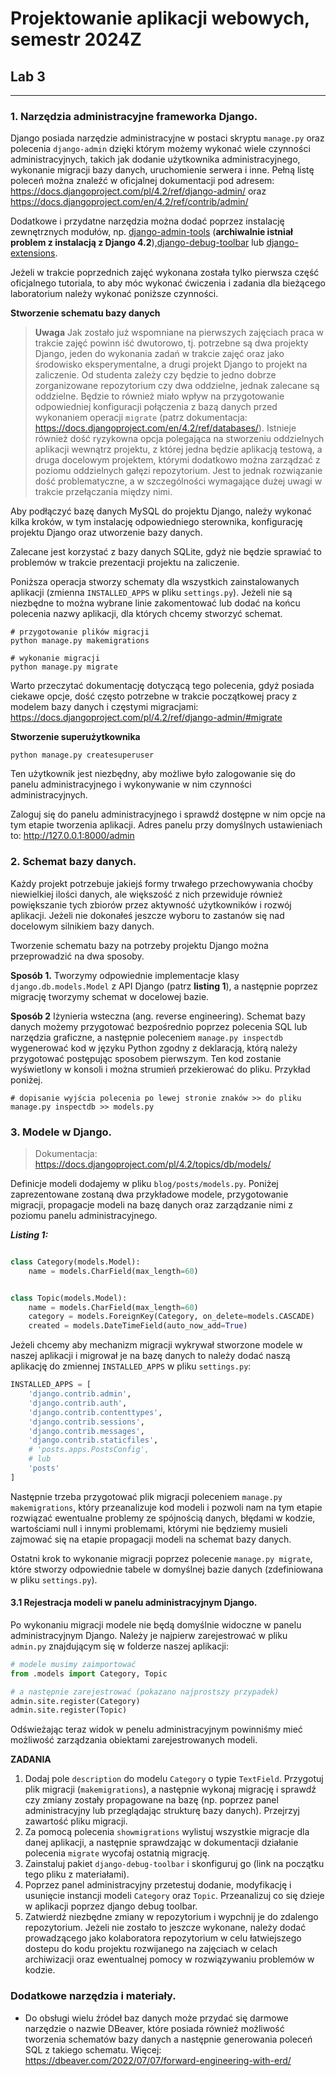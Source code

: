 # Projektowanie aplikacji webowych, semestr 2024Z

## Lab 3
---

### **1. Narzędzia administracyjne frameworka Django.**

Django posiada narzędzie administracyjne w postaci skryptu `manage.py` oraz polecenia `django-admin` dzięki którym możemy wykonać wiele czynności administracyjnych, takich jak dodanie użytkownika administracyjnego, wykonanie migracji bazy danych, uruchomienie serwera i inne. Pełną listę poleceń można znaleźć w oficjalnej dokumentacji pod adresem: https://docs.djangoproject.com/pl/4.2/ref/django-admin/ oraz https://docs.djangoproject.com/en/4.2/ref/contrib/admin/

Dodatkowe i przydatne narzędzia można dodać poprzez instalację zewnętrznych modułów, np. [django-admin-tools](https://github.com/django-admin-tools/django-admin-tools) (**archiwalnie istniał problem z instalacją z Django 4.2**),[django-debug-toolbar](https://django-debug-toolbar.readthedocs.io/en/latest/index.html) lub [django-extensions](https://pypi.org/project/django-extensions/).

Jeżeli w trakcie poprzednich zajęć wykonana została tylko pierwsza część oficjalnego tutoriala, to aby móc wykonać ćwiczenia i zadania dla bieżącego laboratorium należy wykonać poniższe czynności.

**Stworzenie schematu bazy danych**

>**Uwaga** Jak zostało już wspomniane na pierwszych zajęciach praca w trakcie zajęć powinn iść dwutorowo, tj. potrzebne są dwa projekty Django, jeden do wykonania zadań w trakcie zajęć oraz jako środowisko eksperymentalne, a drugi projekt Django to projekt na zaliczenie. Od studenta zależy czy będzie to jedno dobrze zorganizowane repozytorium czy dwa oddzielne, jednak zalecane są oddzielne. Będzie to również miało wpływ na przygotowanie odpowiedniej konfiguracji połączenia z bazą danych przed wykonaniem operacji `migrate` (patrz dokumentacja: https://docs.djangoproject.com/en/4.2/ref/databases/).
Istnieje również dość ryzykowna opcja polegająca na stworzeniu oddzielnych aplikacji wewnątrz projektu, z której jedna będzie aplikacją testową, a druga docelowym projektem, którymi dodatkowo można zarządzać z poziomu oddzielnych gałęzi repozytorium. Jest to jednak rozwiązanie dość problematyczne, a w szczególności wymagające dużej uwagi w trakcie przełączania między nimi.

Aby podłączyć bazę danych MySQL do projektu Django, należy wykonać kilka kroków, w tym instalację odpowiedniego sterownika, konfigurację projektu Django oraz utworzenie bazy danych.

Zalecane jest korzystać z bazy danych SQLite, gdyż nie będzie sprawiać to problemów w trakcie prezentacji projektu na zaliczenie.

Poniższa operacja stworzy schematy dla wszystkich zainstalowanych aplikacji (zmienna `INSTALLED_APPS` w pliku `settings.py`). Jeżeli nie są niezbędne to można wybrane linie zakomentować lub dodać na końcu polecenia nazwy aplikacji, dla których chcemy stworzyć schemat.

```console
# przygotowanie plików migracji
python manage.py makemigrations

# wykonanie migracji
python manage.py migrate
```

Warto przeczytać dokumentację dotyczącą tego polecenia, gdyż posiada ciekawe opcje, dość często potrzebne w trakcie początkowej pracy z modelem bazy danych i częstymi migracjami: https://docs.djangoproject.com/pl/4.2/ref/django-admin/#migrate


**Stworzenie superużytkownika**

```console
python manage.py createsuperuser
```

Ten użytkownik jest niezbędny, aby możliwe było zalogowanie się do panelu administracyjnego i wykonywanie w nim czynności administracyjnych.

Zaloguj się do panelu administracyjnego i sprawdź dostępne w nim opcje na tym etapie tworzenia aplikacji.
Adres panelu przy domyślnych ustawieniach to: http://127.0.0.1:8000/admin

### 2. Schemat bazy danych.

Każdy projekt potrzebuje jakiejś formy trwałego przechowywania choćby niewielkiej ilości danych, ale większość z nich przewiduje również powiększanie tych zbiorów przez aktywność użytkowników i rozwój aplikacji. Jeżeli nie dokonałeś jeszcze wyboru to zastanów się nad docelowym silnikiem bazy danych.

Tworzenie schematu bazy na potrzeby projektu Django można przeprowadzić na dwa sposoby.

**Sposób 1.**
Tworzymy odpowiednie implementacje klasy `django.db.models.Model` z API Django (patrz **listing 1**), a następnie poprzez migrację tworzymy schemat w docelowej bazie.

**Sposób 2**
Iżynieria wsteczna (ang. reverse engineering). Schemat bazy danych możemy przygotować bezpośrednio poprzez polecenia SQL lub narzędzia graficzne, a następnie poleceniem `manage.py inspectdb` wygenerować kod w języku Python zgodny z deklaracją, którą należy przygotować postępując sposobem pierwszym. Ten kod zostanie wyświetlony w konsoli i można strumień przekierować do pliku. Przykład poniżej.

```console
# dopisanie wyjścia polecenia po lewej stronie znaków >> do pliku
manage.py inspectdb >> models.py 
```

### 3. Modele w Django.


> Dokumentacja: https://docs.djangoproject.com/pl/4.2/topics/db/models/

Definicje modeli dodajemy w pliku `blog/posts/models.py`.
Poniżej zaprezentowane zostaną dwa przykładowe modele, przygotowanie migracji, propagacje modeli na bazę danych oraz zarządzanie nimi z poziomu panelu administracyjnego.

__*Listing 1:*__
```python

class Category(models.Model):
    name = models.CharField(max_length=60)


class Topic(models.Model):
    name = models.CharField(max_length=60)
    category = models.ForeignKey(Category, on_delete=models.CASCADE)
    created = models.DateTimeField(auto_now_add=True)

```

Jeżeli chcemy aby mechanizm migracji wykrywał stworzone modele w naszej aplikacji i migrował je na bazę danych to należy dodać naszą aplikację do zmiennej `INSTALLED_APPS` w pliku `settings.py`:

```python
INSTALLED_APPS = [
    'django.contrib.admin',
    'django.contrib.auth',
    'django.contrib.contenttypes',
    'django.contrib.sessions',
    'django.contrib.messages',
    'django.contrib.staticfiles',
    # 'posts.apps.PostsConfig',
    # lub
    'posts'
]
```

Następnie trzeba przygotować plik migracji poleceniem `manage.py makemigrations`, który przeanalizuje kod modeli i pozwoli nam na tym etapie rozwiązać ewentualne problemy ze spójnością danych, błędami w kodzie, wartościami null i innymi problemami, którymi nie będziemy musieli zajmować się na etapie propagacji modeli na schemat bazy danych. 

Ostatni krok to wykonanie migracji poprzez polecenie `manage.py migrate`, które stworzy odpowiednie tabele w domyślnej bazie danych (zdefiniowana w pliku `settings.py`).

#### 3.1 Rejestracja modeli w panelu administracyjnym Django.

Po wykonaniu migracji modele nie będą domyślnie widoczne w panelu administracyjnym Django.
Należy je najpierw zarejestrować w pliku `admin.py` znajdującym się w folderze naszej aplikacji:

```python
# modele musimy zaimportować
from .models import Category, Topic

# a następnie zarejestrować (pokazano najprostszy przypadek)
admin.site.register(Category)
admin.site.register(Topic)
```

Odświeżając teraz widok w penelu administracyjnym powinniśmy mieć możliwość zarządzania obiektami zarejestrowanych modeli.


**ZADANIA**


1. Dodaj pole `description` do modelu `Category` o typie `TextField`.  Przygotuj plik migracji (`makemigrations`), a następnie wykonaj migrację i sprawdź czy zmiany zostały propagowane na bazę (np. poprzez panel administracyjny lub przeglądając strukturę bazy danych). Przejrzyj zawartość pliku migracji.
2. Za pomocą polecenia `showmigrations` wylistuj wszystkie migracje dla danej aplikacji, a następnie sprawdzając w dokumentacji działanie polecenia `migrate` wycofaj ostatnią migrację.
3. Zainstaluj pakiet `django-debug-toolbar` i skonfiguruj go (link na początku tego pliku z materiałami).
4. Poprzez panel administracyjny przetestuj dodanie, modyfikację i usunięcie instancji modeli `Category` oraz `Topic`. Przeanalizuj co się dzieje w aplikacji poprzez django debug toolbar.
5. Zatwierdź niezbędne zmiany w repozytorium i wypchnij je do zdalengo repozytorium. Jeżeli nie zostało to jeszcze wykonane, należy dodać prowadzącego jako kolaboratora repozytorium w celu łatwiejszego dostepu do kodu projektu rozwijanego na zajęciach w celach archiwizacji oraz ewentualnej pomocy w rozwiązywaniu problemów w kodzie.


### Dodatkowe narzędzia i materiały.

* Do obsługi wielu źródeł baz danych może przydać się darmowe narzędzie o nazwie DBeaver, które posiada również możliwość tworzenia schematów bazy danych a następnie generowania poleceń SQL z takiego schematu. Więcej: https://dbeaver.com/2022/07/07/forward-engineering-with-erd/
